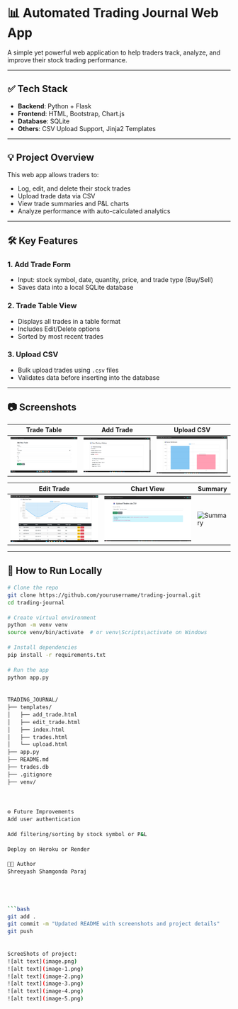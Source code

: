 # 📊 Automated Trading Journal Web App

A simple yet powerful web application to help traders track, analyze, and improve their stock trading performance.

---

## ✅ Tech Stack

- **Backend**: Python + Flask  
- **Frontend**: HTML, Bootstrap, Chart.js  
- **Database**: SQLite  
- **Others**: CSV Upload Support, Jinja2 Templates

---

## 💡 Project Overview

This web app allows traders to:

- Log, edit, and delete their stock trades  
- Upload trade data via CSV  
- View trade summaries and P&L charts  
- Analyze performance with auto-calculated analytics

---

## 🛠️ Key Features

### 1. Add Trade Form
- Input: stock symbol, date, quantity, price, and trade type (Buy/Sell)
- Saves data into a local SQLite database

### 2. Trade Table View
- Displays all trades in a table format  
- Includes Edit/Delete options  
- Sorted by most recent trades

### 3. Upload CSV
- Bulk upload trades using `.csv` files  
- Validates data before inserting into the database

---

## 📷 Screenshots

| Trade Table | Add Trade | Upload CSV |
|-------------|-----------|-------------|
| ![Trade Table](image-1.png) | ![Add Trade](image-2.png) | ![Upload CSV](image-3.png) |

| Edit Trade | Chart View | Summary |
|------------|------------|---------|
| ![Edit Trade](image-4.png) | ![Chart View](image-5.png) | ![Summary](image-6.png) |

---

## 🧪 How to Run Locally

```bash
# Clone the repo
git clone https://github.com/yourusername/trading-journal.git
cd trading-journal

# Create virtual environment
python -m venv venv
source venv/bin/activate  # or venv\Scripts\activate on Windows

# Install dependencies
pip install -r requirements.txt

# Run the app
python app.py


TRADING_JOURNAL/
├── templates/
│   ├── add_trade.html
│   ├── edit_trade.html
│   ├── index.html
│   ├── trades.html
│   └── upload.html
├── app.py
├── README.md
├── trades.db
├── .gitignore
├── venv/



⚙️ Future Improvements
Add user authentication

Add filtering/sorting by stock symbol or P&L

Deploy on Heroku or Render

👨‍💻 Author
Shreeyash Shamgonda Paraj




```bash
git add .
git commit -m "Updated README with screenshots and project details"
git push


ScreeShots of project:
![alt text](image.png)
![alt text](image-1.png)
![alt text](image-2.png)
![alt text](image-3.png)
![alt text](image-4.png)
![alt text](image-5.png)